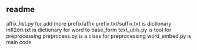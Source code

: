 ## readme

affix_list.py for add more prefix/affix
prefix.txt/suffix.txt is dictionary
infl2ori.txt is dictionary for word to base_form
text_utils.py is tool for preprocessing
preprocess.py is a class for preprocessing
word_embed.py is main code

